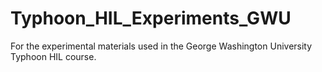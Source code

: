 # Typhoon_HIL_Experiments_GWU
For the experimental materials used in the George Washington University Typhoon HIL course.
